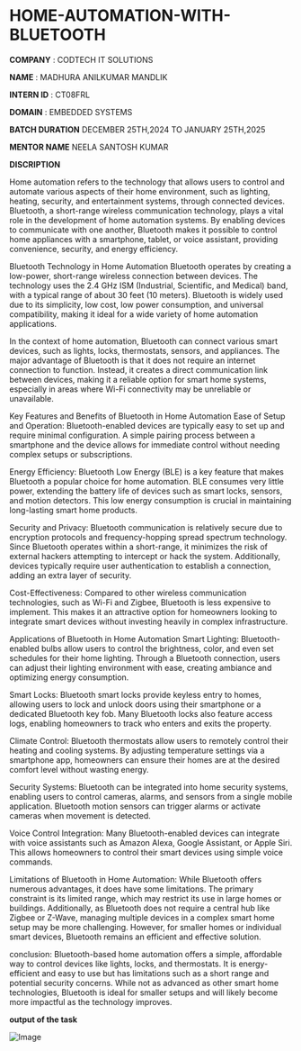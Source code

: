 # HOME-AUTOMATION-WITH-BLUETOOTH

**COMPANY** : CODTECH IT SOLUTIONS

**NAME** : MADHURA ANILKUMAR MANDLIK

**INTERN ID** : CT08FRL

**DOMAIN** : EMBEDDED SYSTEMS 

**BATCH DURATION** DECEMBER 25TH,2024 TO JANUARY 25TH,2025

**MENTOR NAME** NEELA SANTOSH KUMAR

**DISCRIPTION** 

Home automation refers to the technology that allows users to control and automate various aspects of their home environment, such as lighting, heating, security, and entertainment systems, through connected devices. Bluetooth, a short-range wireless communication technology, plays a vital role in the development of home automation systems. By enabling devices to communicate with one another, Bluetooth makes it possible to control home appliances with a smartphone, tablet, or voice assistant, providing convenience, security, and energy efficiency.

Bluetooth Technology in Home Automation
Bluetooth operates by creating a low-power, short-range wireless connection between devices. The technology uses the 2.4 GHz ISM (Industrial, Scientific, and Medical) band, with a typical range of about 30 feet (10 meters). Bluetooth is widely used due to its simplicity, low cost, low power consumption, and universal compatibility, making it ideal for a wide variety of home automation applications.

In the context of home automation, Bluetooth can connect various smart devices, such as lights, locks, thermostats, sensors, and appliances. The major advantage of Bluetooth is that it does not require an internet connection to function. Instead, it creates a direct communication link between devices, making it a reliable option for smart home systems, especially in areas where Wi-Fi connectivity may be unreliable or unavailable.

Key Features and Benefits of Bluetooth in Home Automation
Ease of Setup and Operation: Bluetooth-enabled devices are typically easy to set up and require minimal configuration. A simple pairing process between a smartphone and the device allows for immediate control without needing complex setups or subscriptions.

Energy Efficiency: Bluetooth Low Energy (BLE) is a key feature that makes Bluetooth a popular choice for home automation. BLE consumes very little power, extending the battery life of devices such as smart locks, sensors, and motion detectors. This low energy consumption is crucial in maintaining long-lasting smart home products.

Security and Privacy: Bluetooth communication is relatively secure due to encryption protocols and frequency-hopping spread spectrum technology. Since Bluetooth operates within a short-range, it minimizes the risk of external hackers attempting to intercept or hack the system. Additionally, devices typically require user authentication to establish a connection, adding an extra layer of security.

Cost-Effectiveness: Compared to other wireless communication technologies, such as Wi-Fi and Zigbee, Bluetooth is less expensive to implement. This makes it an attractive option for homeowners looking to integrate smart devices without investing heavily in complex infrastructure.

Applications of Bluetooth in Home Automation
Smart Lighting: Bluetooth-enabled bulbs allow users to control the brightness, color, and even set schedules for their home lighting. Through a Bluetooth connection, users can adjust their lighting environment with ease, creating ambiance and optimizing energy consumption.

Smart Locks: Bluetooth smart locks provide keyless entry to homes, allowing users to lock and unlock doors using their smartphone or a dedicated Bluetooth key fob. Many Bluetooth locks also feature access logs, enabling homeowners to track who enters and exits the property.

Climate Control: Bluetooth thermostats allow users to remotely control their heating and cooling systems. By adjusting temperature settings via a smartphone app, homeowners can ensure their homes are at the desired comfort level without wasting energy.

Security Systems: Bluetooth can be integrated into home security systems, enabling users to control cameras, alarms, and sensors from a single mobile application. Bluetooth motion sensors can trigger alarms or activate cameras when movement is detected.

Voice Control Integration: Many Bluetooth-enabled devices can integrate with voice assistants such as Amazon Alexa, Google Assistant, or Apple Siri. This allows homeowners to control their smart devices using simple voice commands.

Limitations of Bluetooth in Home Automation:
While Bluetooth offers numerous advantages, it does have some limitations. The primary constraint is its limited range, which may restrict its use in large homes or buildings. Additionally, as Bluetooth does not require a central hub like Zigbee or Z-Wave, managing multiple devices in a complex smart home setup may be more challenging. However, for smaller homes or individual smart devices, Bluetooth remains an efficient and effective solution.

conclusion:
Bluetooth-based home automation offers a simple, affordable way to control devices like lights, locks, and thermostats. It is energy-efficient and easy to use but has limitations such as a short range and potential security concerns. While not as advanced as other smart home technologies, Bluetooth is ideal for smaller setups and will likely become more impactful as the technology improves.

**output of the task**

![Image](https://github.com/user-attachments/assets/eb0625de-c233-47f8-9e80-ea9206c95e0d)


